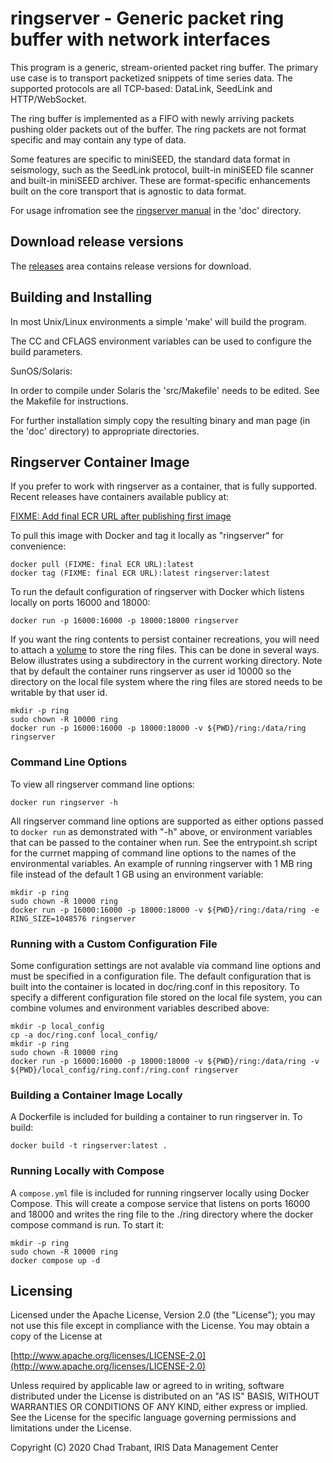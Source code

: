 # ringserver - Generic packet ring buffer with network interfaces

This program is a generic, stream-oriented packet ring buffer.  The primary
use case is to transport packetized snippets of time series data.  The
supported protocols are all TCP-based: DataLink, SeedLink and HTTP/WebSocket.

The ring buffer is implemented as a FIFO with newly arriving packets pushing
older packets out of the buffer.  The ring packets are not format specific
and may contain any type of data. 

Some features are specific to miniSEED, the standard data format in seismology,
such as the SeedLink protocol, built-in miniSEED file scanner and built-in
miniSEED archiver.  These are format-specific enhancements built on the core
transport that is agnostic to data format.

For usage infromation see the [ringserver manual](doc/ringserver.md) in the
'doc' directory.

## Download release versions

The [releases](https://github.com/EarthScope/ringserver/releases) area contains
release versions for download.

## Building and Installing 

In most Unix/Linux environments a simple 'make' will build the program.

The CC and CFLAGS environment variables can be used to configure
the build parameters.

SunOS/Solaris:
 
In order to compile under Solaris the 'src/Makefile' needs to be edited.
See the Makefile for instructions.

For further installation simply copy the resulting binary and man page
(in the 'doc' directory) to appropriate directories.

## Ringserver Container Image

If you prefer to work with ringserver as a container, that is fully supported.
Recent releases have containers available publicy at:

[FIXME: Add final ECR URL after publishing first image](some_url)

To pull this image with Docker and tag it locally as "ringserver" for convenience:

```
docker pull (FIXME: final ECR URL):latest
docker tag (FIXME: final ECR URL):latest ringserver:latest
```

To run the default configuration of ringserver with Docker which listens locally on ports 16000 and 18000:

```
docker run -p 16000:16000 -p 18000:18000 ringserver
```

If you want the ring contents to persist container recreations, you will need to attach a [volume](https://docs.docker.com/storage/volumes/) to store the ring files. This can be done in several ways. Below illustrates using a subdirectory in the current working directory. Note that by default the container runs ringserver as user id 10000 so the directory on the local file system where the ring files are stored needs to be writable by that user id.

```
mkdir -p ring
sudo chown -R 10000 ring
docker run -p 16000:16000 -p 18000:18000 -v ${PWD}/ring:/data/ring ringserver
```

### Command Line Options

To view all ringserver command line options:

```
docker run ringserver -h
```

All ringserver command line options are supported as either options passed to `docker run` as demonstrated with "-h" above, or environment variables that can be passed to the container when run.
See the entrypoint.sh script for the currnet mapping of command line options to the names of the environmental variables.
An example of running ringserver with 1 MB ring file instead of the default 1 GB using an environment variable:

```
mkdir -p ring
sudo chown -R 10000 ring
docker run -p 16000:16000 -p 18000:18000 -v ${PWD}/ring:/data/ring -e RING_SIZE=1048576 ringserver
```

### Running with a Custom Configuration File

Some configuration settings are not avalable via command line options and must be specified in a configuration file.
The default configuration that is built into the container is located in doc/ring.conf in this repository.
To specify a different configuration file stored on the local file system, you can combine volumes and environment variables described above:

```
mkdir -p local_config
cp -a doc/ring.conf local_config/
mkdir -p ring
sudo chown -R 10000 ring
docker run -p 16000:16000 -p 18000:18000 -v ${PWD}/ring:/data/ring -v ${PWD}/local_config/ring.conf:/ring.conf ringserver
```


### Building a Container Image Locally

A Dockerfile is included for building a container to run ringserver in.
To build:

```
docker build -t ringserver:latest .
```

### Running Locally with Compose

A `compose.yml` file is included for running ringserver locally using Docker Compose.
This will create a compose service that listens on ports 16000 and 18000 and writes the ring file to the ./ring directory where the docker compose command is run.
To start it:

```
mkdir -p ring
sudo chown -R 10000 ring
docker compose up -d
```

## Licensing 

Licensed under the Apache License, Version 2.0 (the "License");
you may not use this file except in compliance with the License.
You may obtain a copy of the License at

[http://www.apache.org/licenses/LICENSE-2.0](http://www.apache.org/licenses/LICENSE-2.0)

Unless required by applicable law or agreed to in writing, software
distributed under the License is distributed on an "AS IS" BASIS,
WITHOUT WARRANTIES OR CONDITIONS OF ANY KIND, either express or implied.
See the License for the specific language governing permissions and
limitations under the License.

Copyright (C) 2020 Chad Trabant, IRIS Data Management Center
